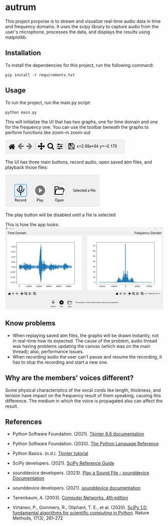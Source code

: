 # autrum

This project porpoise is to stream and visualize real-time audio data in time and frequency domains. It uses the scipy library to capture audio from the user's microphone, processes the data, and displays the results using matplotlib.

## Installation

To install the dependencies for this project, run the following command:

```
pip install -r requirements.txt
```

## Usage

To run the project, run the main.py script:

```
python main.py
```

This will initialize the UI that has two graphs, one for time domain and one for the frequency one. You can use the toolbar beneath the graphs to perform functions like zoom-in zoom-out

![Toolbar](doc/toolbar.png "Graphs Toolbar")

The UI has three main buttons, record audio, open saved atm files, and playback those files:

![Buttons](doc/buttons.png "Action Buttons")

The play button will be disabled until a file is selected

This is how the app looks:
![Home](doc/home.png "Home")

## Know problems

- When replaying saved atm files, the graphs will be drawn instantly, not in real-time how its expected. The cause of the problem, audio thread was having problems updating the canvas (which was on the main thread); also, performance issues.
- When recording audio the user can't pause and resume the recording, it has to stop the recording and start a new one.

## Why are the members' voices different?

Some physical characteristics of the vocal cords like length, thickness, and tension have impact on the frequency result of them speaking, causing this difference. The medium in which the voice is propagated also can affect the result.

## References

- Python Software Foundation. (2021). [Tkinter 8.6 documentation](https://docs.python.org/3/library/tkinter.html)

- Python Software Foundation. (2020). [The Python Language Reference](https://docs.python.org/3/reference/index.html)
- Python Basics. (n.d.). [Tkinter tutorial](https://pythonbasics.org/tkinter/)

- SciPy developers. (2021). [SciPy Reference Guide](https://docs.scipy.org/doc/scipy/reference/index.html)

- sounddevice developers. (2023). [Play a Sound File - sounddevice Documentation](https://python-sounddevice.readthedocs.io/en/0.4.6/examples.html#play-a-sound-file)

- sounddevice developers. (2021). [sounddevice documentation](https://python-sounddevice.readthedocs.io/en/0.4.1/)

- Tanenbaum, A. (2003). [Computer Networks. 4th edition](https://www.pearson.com/us/higher-education/product/Tanenbaum-Computer-Networks-4th-Edition/9780130661029.html)

- Virtanen, P., Gommers, R., Oliphant, T. E., et al. (2020). [SciPy 1.0: fundamental algorithms for scientific computing in Python](https://www.nature.com/articles/s41592-019-0686-2). Nature Methods, 17(3), 261-272
